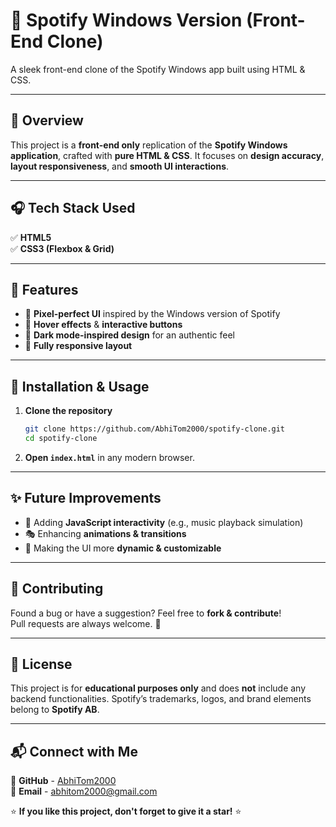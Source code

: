 # 🎵 Spotify Windows Version (Front-End Clone)

A sleek front-end clone of the Spotify Windows app built using HTML & CSS.

---

## 🚀 Overview
This project is a **front-end only** replication of the **Spotify Windows application**, crafted with **pure HTML & CSS**. It focuses on **design accuracy**, **layout responsiveness**, and **smooth UI interactions**.

---

## 🎧 Tech Stack Used
✅ **HTML5**  
✅ **CSS3 (Flexbox & Grid)**  

---

## 🎯 Features
- 🎵 **Pixel-perfect UI** inspired by the Windows version of Spotify  
- 📌 **Hover effects** & **interactive buttons**  
- 🎨 **Dark mode-inspired design** for an authentic feel  
- 📱 **Fully responsive layout**  

---

## 🔧 Installation & Usage
1. **Clone the repository**
   ```sh
   git clone https://github.com/AbhiTom2000/spotify-clone.git
   cd spotify-clone
   ```
2. **Open `index.html`** in any modern browser.

---

## ✨ Future Improvements
- 🔄 Adding **JavaScript interactivity** (e.g., music playback simulation)  
- 🎭 Enhancing **animations & transitions**  
- 📌 Making the UI more **dynamic & customizable**  

---

## 🙌 Contributing
Found a bug or have a suggestion? Feel free to **fork & contribute**!  
Pull requests are always welcome. 🎉

---

## 📜 License
This project is for **educational purposes only** and does **not** include any backend functionalities. Spotify’s trademarks, logos, and brand elements belong to **Spotify AB**.

---

## 📬 Connect with Me  
💼 **GitHub** - [AbhiTom2000](https://github.com/AbhiTom2000)  
📧 **Email** - [abhitom2000@gmail.com](mailto:abhitom2000@gmail.com)  

⭐ **If you like this project, don't forget to give it a star!** ⭐

